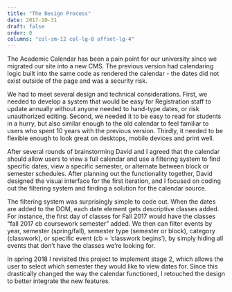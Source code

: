 ```yaml
---
title: "The Design Process"
date: 2017-10-31
draft: false
order: 0
columns: "col-sm-12 col-lg-8 offset-lg-4"
---
```

The Academic Calendar has been a pain point for our university since we migrated our site into a new CMS. The previous version had calendaring logic built into the same code as rendered the calendar - the dates did not exist outside of the page and was a security risk.

We had to meet several design and technical considerations. First, we needed to develop a system that would be easy for Registration staff to update annually without anyone needed to hand-type dates, or risk unauthorized editing. Second, we needed it to be easy to read for students in a hurry, but also similar enough to the old calendar to feel familiar to users who spent 10 years with the previous version. Thirdly, it needed to be flexible enough to look great on desktops, mobile devices and print well.

After several rounds of brainstorming David and I agreed that the calendar should allow users to view a full calendar and use a filtering system to find specific dates, view  a specific semester, or alternate between block or semester schedules. After planning out the functionality together, David designed the visual interface for the first iteration, and I focused on coding out the filtering system and finding a solution for the calendar source. 

The filtering system was surprisingly simple to code out. When the dates are added to the DOM, each date element gets descriptive classes added. For instance, the first day of classes for Fall 2017 would have the classes “fall 2017 cb coursework semester” added. We then can filter events by year, semester (spring/fall), semester type (semester or block), category (classwork), or specific event (cb = ‘classwork begins’), by simply hiding all events that don’t have the classes we’re looking for.

In spring 2018 I revisited this project to implement stage 2, which allows the user to select which semester they would like to view dates for. Since this drastically changed the way the calendar functioned, I retouched the design to better integrate the new features.